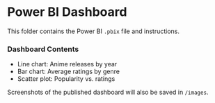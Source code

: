 # Power BI Dashboard

This folder contains the Power BI `.pbix` file and instructions.

### Dashboard Contents
- Line chart: Anime releases by year
- Bar chart: Average ratings by genre
- Scatter plot: Popularity vs. ratings

Screenshots of the published dashboard will also be saved in `/images`.
